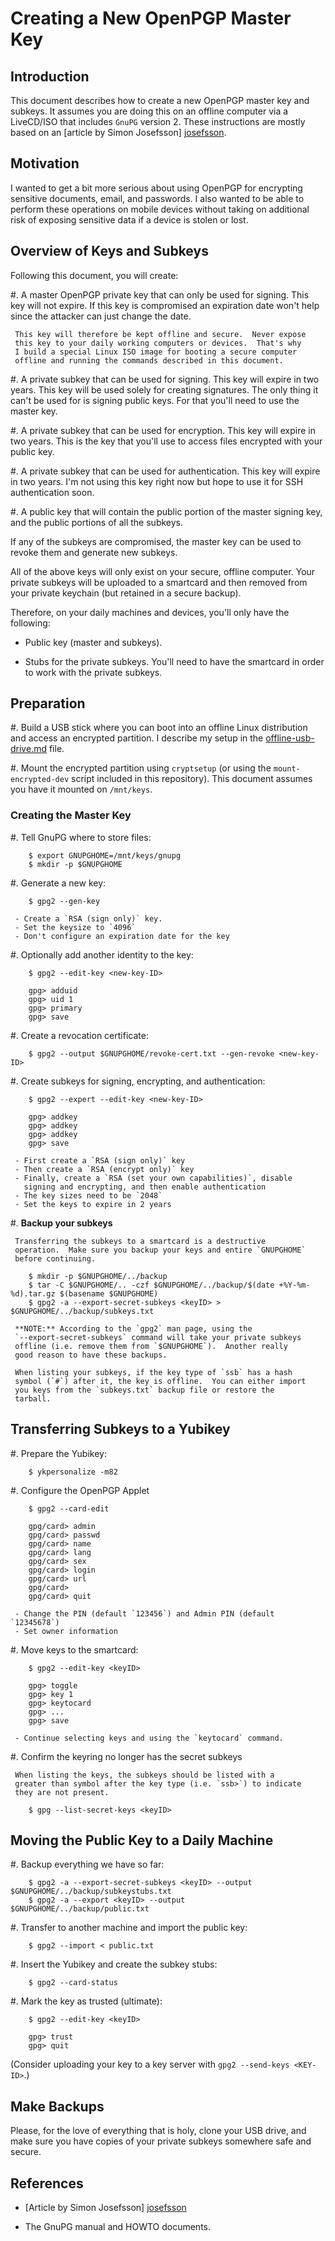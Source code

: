 # Creating a New OpenPGP Master Key

## Introduction

This document describes how to create a new OpenPGP master key and
subkeys.  It assumes you are doing this on an offline computer via a
LiveCD/ISO that includes `GnuPG` version 2.  These instructions are
mostly based on an [article by Simon Josefsson] [josefsson].

## Motivation

I wanted to get a bit more serious about using OpenPGP for encrypting
sensitive documents, email, and passwords.  I also wanted to be able
to perform these operations on mobile devices without taking on
additional risk of exposing sensitive data if a device is stolen or
lost.

## Overview of Keys and Subkeys

Following this document, you will create:

  #. A master OpenPGP private key that can only be used for signing.
     This key will not expire.  If this key is compromised an
     expiration date won't help since the attacker can just change the
     date.

     This key will therefore be kept offline and secure.  Never expose
     this key to your daily working computers or devices.  That's why
     I build a special Linux ISO image for booting a secure computer
     offline and running the commands described in this document.

  #. A private subkey that can be used for signing.  This key will
     expire in two years.  This key will be used solely for creating
     signatures.  The only thing it can't be used for is signing
     public keys.  For that you'll need to use the master key.

  #. A private subkey that can be used for encryption.  This key will
     expire in two years.  This is the key that you'll use to access
     files encrypted with your public key.

  #. A private subkey that can be used for authentication.  This key
     will expire in two years.  I'm not using this key right now but
     hope to use it for SSH authentication soon.

  #. A public key that will contain the public portion of the master
     signing key, and the public portions of all the subkeys.

If any of the subkeys are compromised, the master key can be used to
revoke them and generate new subkeys.

All of the above keys will only exist on your secure, offline
computer.  Your private subkeys will be uploaded to a smartcard and
then removed from your private keychain (but retained in a secure
backup).

Therefore, on your daily machines and devices, you'll only have the
following:

  * Public key (master and subkeys).

  * Stubs for the private subkeys.  You'll need to have the smartcard
    in order to work with the private subkeys.

## Preparation

  #. Build a USB stick where you can boot into an offline Linux
     distribution and access an encrypted partition.  I describe my
     setup in the [offline-usb-drive.md](offline-usb-drive.md) file.

  #. Mount the encrypted partition using `cryptsetup` (or using the
     `mount-encrypted-dev` script included in this repository).  This
     document assumes you have it mounted on `/mnt/keys`.

### Creating the Master Key

  #. Tell GnuPG where to store files:

        $ export GNUPGHOME=/mnt/keys/gnupg
        $ mkdir -p $GNUPGHOME

  #. Generate a new key:

        $ gpg2 --gen-key

     - Create a `RSA (sign only)` key.
     - Set the keysize to `4096`
     - Don't configure an expiration date for the key

  #. Optionally add another identity to the key:

        $ gpg2 --edit-key <new-key-ID>

        gpg> adduid
        gpg> uid 1
        gpg> primary
        gpg> save

  #. Create a revocation certificate:

        $ gpg2 --output $GNUPGHOME/revoke-cert.txt --gen-revoke <new-key-ID>

  #. Create subkeys for signing, encrypting, and authentication:

        $ gpg2 --expert --edit-key <new-key-ID>

        gpg> addkey
        gpg> addkey
        gpg> addkey
        gpg> save

     - First create a `RSA (sign only)` key
     - Then create a `RSA (encrypt only)` key
     - Finally, create a `RSA (set your own capabilities)`, disable
       signing and encrypting, and then enable authentication
     - The key sizes need to be `2048`
     - Set the keys to expire in 2 years

  #. **Backup your subkeys**

     Transferring the subkeys to a smartcard is a destructive
     operation.  Make sure you backup your keys and entire `GNUPGHOME`
     before continuing.

        $ mkdir -p $GNUPGHOME/../backup
        $ tar -C $GNUPGHOME/.. -czf $GNUPGHOME/../backup/$(date +%Y-%m-%d).tar.gz $(basename $GNUPGHOME)
        $ gpg2 -a --export-secret-subkeys <keyID> > $GNUPGHOME/../backup/subkeys.txt

     **NOTE:** According to the `gpg2` man page, using the
     `--export-secret-subkeys` command will take your private subkeys
     offline (i.e. remove them from `$GNUPGHOME`).  Another really
     good reason to have these backups.

     When listing your subkeys, if the key type of `ssb` has a hash
     symbol (`#`) after it, the key is offline.  You can either import
     you keys from the `subkeys.txt` backup file or restore the
     tarball.

## Transferring Subkeys to a Yubikey

  #. Prepare the Yubikey:

        $ ykpersonalize -m82

  #. Configure the OpenPGP Applet

        $ gpg2 --card-edit

        gpg/card> admin
        gpg/card> passwd
        gpg/card> name
        gpg/card> lang
        gpg/card> sex
        gpg/card> login
        gpg/card> url
        gpg/card>
        gpg/card> quit

     - Change the PIN (default `123456`) and Admin PIN (default `12345678`)
     - Set owner information

  #. Move keys to the smartcard:

        $ gpg2 --edit-key <keyID>

        gpg> toggle
        gpg> key 1
        gpg> keytocard
        gpg> ...
        gpg> save

     - Continue selecting keys and using the `keytocard` command.

  #. Confirm the keyring no longer has the secret subkeys

     When listing the keys, the subkeys should be listed with a
     greater than symbol after the key type (i.e. `ssb>`) to indicate
     they are not present.

        $ gpg --list-secret-keys <keyID>

## Moving the Public Key to a Daily Machine

  #. Backup everything we have so far:

        $ gpg2 -a --export-secret-subkeys <keyID> --output $GNUPGHOME/../backup/subkeystubs.txt
        $ gpg2 -a --export <keyID> --output $GNUPGHOME/../backup/public.txt

  #. Transfer to another machine and import the public key:

        $ gpg2 --import < public.txt

  #. Insert the Yubikey and create the subkey stubs:

        $ gpg2 --card-status

  #. Mark the key as trusted (ultimate):

        $ gpg2 --edit-key <keyID>

        gpg> trust
        gpg> quit

(Consider uploading your key to a key server with `gpg2 --send-keys <KEY-ID>`.)

## Make Backups

Please, for the love of everything that is holy, clone your USB drive,
and make sure you have copies of your private subkeys somewhere safe
and secure.

## References

  * [Article by Simon Josefsson] [josefsson]

  * The GnuPG manual and HOWTO documents.

[josefsson]: http://blog.josefsson.org/2014/06/23/offline-gnupg-master-key-and-subkeys-on-yubikey-neo-smartcard/
